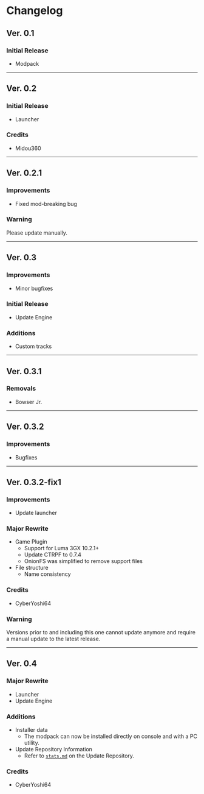 # Changelog

<!-- 0.1; 0 -->
## Ver. 0.1
### Initial Release
- Modpack

---

<!-- 0.2; 0 -->
## Ver. 0.2
### Initial Release
- Launcher
### Credits
- Midou360

---

<!-- 0.2.1; 0 -->
## Ver. 0.2.1
### Improvements
- Fixed mod-breaking bug
### Warning
Please update manually.

---

<!-- 0.3; 0 -->
## Ver. 0.3
### Improvements
- Minor bugfixes
### Initial Release
- Update Engine
### Additions
- Custom tracks

---

<!-- 0.3.1; 0 -->
## Ver. 0.3.1
### Removals
- Bowser Jr.

---

<!-- 0.3.2; 0 -->
## Ver. 0.3.2
### Improvements
- Bugfixes

---

<!-- 0.3.2-fix1; 1 -->
## Ver. 0.3.2-fix1
### Improvements
- Update launcher 
### Major Rewrite
- Game Plugin
  - Support for Luma 3GX 10.2.1+
  - Update CTRPF to 0.7.4
  - OnionFS was simplified to remove support files
- File structure
  - Name consistency
### Credits
- CyberYoshi64
### Warning
Versions prior to and including this one cannot update anymore and require a manual update to the latest release.

---

<!-- 0.4; 2 -->
## Ver. 0.4
### Major Rewrite
- Launcher
- Update Engine
### Additions
- Installer data
  - The modpack can now be installed directly on console and with a PC utility.
- Update Repository Information
  - Refer to [`stats.md`](https://github.com/MKW3DS/MKW3DS-updates/blob/master/stats.md) on the Update Repository.
### Credits
- CyberYoshi64